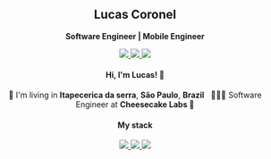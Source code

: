 <h2 align="center">
  Lucas Coronel
</h2>

<p align="center">
  <b>Software Engineer | Mobile Engineer</b>
</p>

<p align="center">
  <a
    href="https://www.linkedin.com/in/lucas-coronel-08b582188/" 
    alt="LinkedIn"
    target="blank"
  >
    <img src="https://img.shields.io/badge/-LinkedIn-0059ff?style=for-the-badge&logo=Linkedin&logoColor=white" />
  </a>
  <a
    href="https://github.com/lccoronel"
    alt="GitHub"
    target="blank"
  >
    <img src="https://img.shields.io/badge/-GitHub-0059ff?style=for-the-badge&logo=Github&logoColor=white" />
  </a>
  <a
    href="https://twitter.com/lcoronel07"
    alt="Twitter"
    target="blank"
  >
    <img src="https://img.shields.io/badge/-Twitter-0059ff?style=for-the-badge&logo=Twitter&logoColor=white" />
  </a>
</p>

<h4 align="center">
  Hi, I'm Lucas! 👋
</h4>
<p align="center">
  📌 I'm living in <b>Itapecerica da serra</b>, <b>São Paulo</b>, <b>Brazil</b> &nbsp; 👨🏽‍💻 Software Engineer at <b>Cheesecake Labs 💙</b>
</p>

<h4 align="center">
  My stack 
</h4>
<p align="center">
  <a
    href="https://reactjs.org/" 
    alt="LinkedIn"
    target="blank"
  >
    <img src="https://img.shields.io/badge/-React-0059ff?style=for-the-badge&logo=React&logoColor=white" />
  </a>
  <a
    href="https://github.com/lccoronel"
    alt="GitHub"
    target="blank"
  >
    <img src="https://img.shields.io/badge/-GitHub-0059ff?style=for-the-badge&logo=Github&logoColor=white" />
  </a>
  <a
    href="https://twitter.com/lcoronel07"
    alt="Twitter"
    target="blank"
  >
    <img src="https://img.shields.io/badge/-Twitter-0059ff?style=for-the-badge&logo=Twitter&logoColor=white" />
  </a>
</p>

